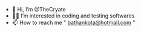 - 👋 Hi, I’m @TheCryate
- 👨‍💻 I’m interested in coding and testing softwares
- 📫 How to reach me " bathankota@hotmail.com "

<!---
TheCryate/TheCryate is a ✨ special ✨ repository because its `README.md` (this file) appears on your GitHub profile.
You can click the Preview link to take a look at your changes.
--->
